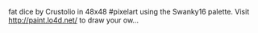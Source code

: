 fat dice by Crustolio in 48x48 #pixelart using the Swanky16 palette. Visit http://paint.lo4d.net/ to draw your ow… 